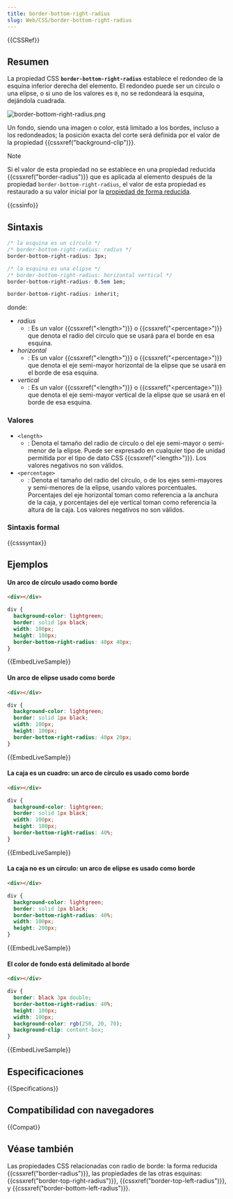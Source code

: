 ```yaml
---
title: border-bottom-right-radius
slug: Web/CSS/border-bottom-right-radius
---
```


{{CSSRef}}

## Resumen

La propiedad CSS **`border-bottom-right-radius`** establece el redondeo de la esquina inferior derecha del elemento. El redondeo puede ser un círculo o una elipse, o si uno de los valores es `0`, no se redondeará la esquina, dejándola cuadrada.

![border-bottom-right-radius.png](border-bottom-right-radius.png)

Un fondo, siendo una imagen o color, está limitado a los bordes, incluso a los redondeados; la posición exacta del corte será definida por el valor de la propiedad {{cssxref("background-clip")}}.

> [!NOTE]
> Si el valor de esta propiedad no se establece en una propiedad reducida {{cssxref("border-radius")}} que es aplicada al elemento después de la propiedad `border-bottom-right-radius`, el valor de esta propiedad es restaurado a su valor inicial por la [propiedad de forma reducida](/es/docs/Web/CSS/Shorthand_properties).

{{cssinfo}}

## Sintaxis

```css
/* la esquina es un círculo */
/* border-bottom-right-radius: radius */
border-bottom-right-radius: 3px;

/* la esquina es una elipse */
/* border-bottom-right-radius: horizontal vertical */
border-bottom-right-radius: 0.5em 1em;

border-bottom-right-radius: inherit;
```

donde:

- _radius_
  - : Es un valor {{cssxref("&lt;length&gt;")}} o {{cssxref("&lt;percentage&gt;")}} que denota el radio del círculo que se usará para el borde en esa esquina.
- _horizontal_
  - : Es un valor {{cssxref("&lt;length&gt;")}} o {{cssxref("&lt;percentage&gt;")}} que denota el eje semi-mayor horizontal de la elipse que se usará en el borde de esa esquina.
- _vertical_
  - : Es un valor {{cssxref("&lt;length&gt;")}} o {{cssxref("&lt;percentage&gt;")}} que denota el eje semi-mayor vertical de la elipse que se usará en el borde de esa esquina.

### Valores

- `<length>`
  - : Denota el tamaño del radio de círculo o del eje semi-mayor o semi-menor de la elipse. Puede ser expresado en cualquier tipo de unidad permitida por el tipo de dato CSS {{cssxref("&lt;length&gt;")}}. Los valores negativos no son válidos.
- `<percentage>`
  - : Denota el tamaño del radio del círculo, o de los ejes semi-mayores y semi-menores de la elipse, usando valores porcentuales. Porcentajes del eje horizontal toman como referencia a la anchura de la caja, y porcentajes del eje vertical toman como referencia la altura de la caja. Los valores negativos no son válidos.

### Sintaxis formal

{{csssyntax}}

## Ejemplos

#### Un arco de círculo usado como borde

```html hidden
<div></div>
```

```css
div {
  background-color: lightgreen;
  border: solid 1px black;
  width: 100px;
  height: 100px;
  border-bottom-right-radius: 40px 40px;
}
```

{{EmbedLiveSample}}

#### Un arco de elipse usado como borde

```html hidden
<div></div>
```

```css
div {
  background-color: lightgreen;
  border: solid 1px black;
  width: 100px;
  height: 100px;
  border-bottom-right-radius: 40px 20px;
}
```

{{EmbedLiveSample}}

#### La caja es un cuadro: un arco de círculo es usado como borde

```html hidden
<div></div>
```

```css
div {
  background-color: lightgreen;
  border: solid 1px black;
  width: 100px;
  height: 100px;
  border-bottom-right-radius: 40%;
}
```

{{EmbedLiveSample}}

#### La caja no es un círculo: un arco de elipse es usado como borde

```html hidden
<div></div>
```

```css
div {
  background-color: lightgreen;
  border: solid 1px black;
  border-bottom-right-radius: 40%;
  width: 100px;
  height: 200px;
}
```

{{EmbedLiveSample}}

#### El color de fondo está delimitado al borde

```html hidden
<div></div>
```

```css
div {
  border: black 3px double;
  border-bottom-right-radius: 40%;
  height: 100px;
  width: 100px;
  background-color: rgb(250, 20, 70);
  background-clip: content-box;
}
```

{{EmbedLiveSample}}

## Especificaciones

{{Specifications}}

## Compatibilidad con navegadores

{{Compat}}

## Véase también

Las propiedades CSS relacionadas con radio de borde: la forma reducida {{cssxref("border-radius")}}, las propiedades de las otras esquinas: {{cssxref("border-top-right-radius")}}, {{cssxref("border-top-left-radius")}}, y {{cssxref("border-bottom-left-radius")}}.

